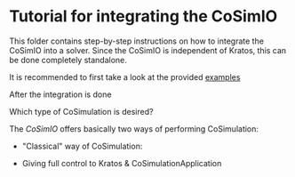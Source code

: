 # Tutorial for integrating the CoSimIO

This folder contains step-by-step instructions on how to integrate the CoSimIO into a solver. Since the CoSimIO is independent of Kratos, this can be done completely standalone.


It is recommended to first take a look at the provided [examples](../examples)






After the integration is done


Which type of CoSimulation is desired?

The _CoSimIO_ offers basically two ways of performing CoSimulation:
- "Classical" way of CoSimulation:


- Giving full control to Kratos & CoSimulationApplication